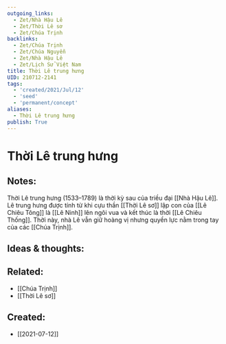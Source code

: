 ```yaml
---
outgoing_links:
  - Zet/Nhà Hậu Lê
  - Zet/Thời Lê sơ
  - Zet/Chúa Trịnh
backlinks:
  - Zet/Chúa Trịnh
  - Zet/Chúa Nguyễn
  - Zet/Nhà Hậu Lê
  - Zet/Lịch Sử Việt Nam
title: Thời Lê trung hưng
UID: 210712-2141
tags:
  - 'created/2021/Jul/12'
  - 'seed'
  - 'permanent/concept'
aliases:
  - Thời Lê trung hưng
publish: True
---
```

# Thời Lê trung hưng

## Notes:
Thời Lê trung hưng (1533–1789) là thời kỳ sau của triều đại [[Nhà Hậu Lê]]. Lê trung hưng được tính từ khi cựu thần [[Thời Lê sơ]] lập con của [[Lê Chiêu Tông]] là [[Lê Ninh]] lên ngôi vua và kết thúc là thời [[Lê Chiêu Thống]]. Thời này, nhà Lê vẫn giữ hoàng vị nhưng quyền lực nằm trong tay của các [[Chúa Trịnh]].

## Ideas & thoughts:

## Related:
- [[Chúa Trịnh]]
- [[Thời Lê sơ]]


## Created:
- [[2021-07-12]]
